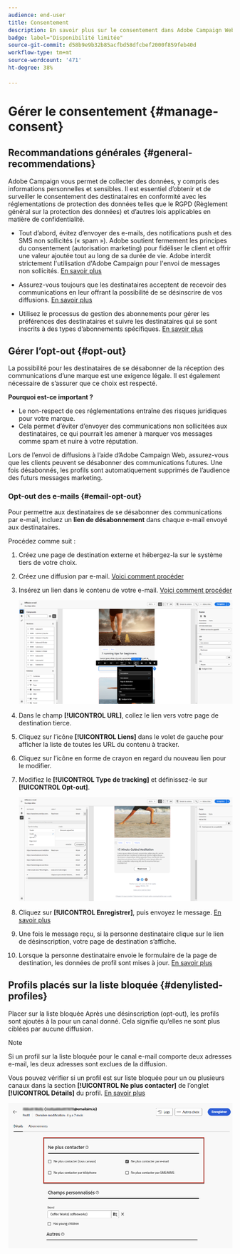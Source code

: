 ```yaml
---
audience: end-user
title: Consentement
description: En savoir plus sur le consentement dans Adobe Campaign Web
badge: label="Disponibilité limitée"
source-git-commit: d58b9e9b32b85acfbd58dfcbef2000f859feb40d
workflow-type: tm+mt
source-wordcount: '471'
ht-degree: 38%

---
```


# Gérer le consentement {#manage-consent}

## Recommandations générales {#general-recommendations}

Adobe Campaign vous permet de collecter des données, y compris des informations personnelles et sensibles. Il est essentiel d’obtenir et de surveiller le consentement des destinataires en conformité avec les réglementations de protection des données telles que le RGPD (Règlement général sur la protection des données) et d’autres lois applicables en matière de confidentialité.

* Tout d’abord, évitez d’envoyer des e-mails, des notifications push et des SMS non sollicités (« spam »). Adobe soutient fermement les principes du consentement (autorisation marketing) pour fidéliser le client et offrir une valeur ajoutée tout au long de sa durée de vie. Adobe interdit strictement l&#39;utilisation d&#39;Adobe Campaign pour l&#39;envoi de messages non sollicités. [En savoir plus](#denylisted-profiles)

* Assurez-vous toujours que les destinataires acceptent de recevoir des communications en leur offrant la possibilité de se désinscrire de vos diffusions<!-- and keep honoring opt-out requests as quickly as possible-->. [En savoir plus](#opt-out)

* Utilisez le processus de gestion des abonnements pour gérer les préférences des destinataires et suivre les destinataires qui se sont inscrits à des types d’abonnements spécifiques. [En savoir plus](../../delivery/using/about-services-and-subscriptions.md)

## Gérer l’opt-out {#opt-out}

La possibilité pour les destinataires de se désabonner de la réception des communications d’une marque est une exigence légale. Il est également nécessaire de s’assurer que ce choix est respecté. <!--Learn more about the applicable legislation in the [Adobe Campaign Classic v7 documentation](https://experienceleague.adobe.com/docs/campaign-classic/using/getting-started/privacy/privacy-and-recommendations.html?lang=fr#privacy-regulations){target="_blank"}.-->

**Pourquoi est-ce important ?**

* Le non-respect de ces réglementations entraîne des risques juridiques pour votre marque.
* Cela permet d’éviter d’envoyer des communications non sollicitées aux destinataires, ce qui pourrait les amener à marquer vos messages comme spam et nuire à votre réputation.

Lors de l’envoi de diffusions à l’aide d’Adobe Campaign Web, assurez-vous que les clients peuvent se désabonner des communications futures. Une fois désabonnés, les profils sont automatiquement supprimés de l’audience des futurs messages marketing.

### Opt-out des e-mails {#email-opt-out}

Pour permettre aux destinataires de se désabonner des communications par e-mail, incluez un **lien de désabonnement** dans chaque e-mail envoyé aux destinataires.

Procédez comme suit :

1. Créez une page de destination externe et hébergez-la sur le système tiers de votre choix.

1. Créez une diffusion par e-mail. [Voici comment procéder](../email/create-email.md)

1. Insérez un lien dans le contenu de votre e-mail. [Voici comment procéder](../email/message-tracking.md#insert-links)

   ![Insérer un lien dans le contenu de l’e-mail](../email/assets/message-tracking-insert-link.png)

1. Dans le champ **[!UICONTROL URL]**, collez le lien vers votre page de destination tierce.

1. Cliquez sur l’icône **[!UICONTROL Liens]** dans le volet de gauche pour afficher la liste de toutes les URL du contenu à tracker.

1. Cliquez sur l’icône en forme de crayon en regard du nouveau lien pour le modifier.

1. Modifiez le **[!UICONTROL Type de tracking]** et définissez-le sur **[!UICONTROL Opt-out]**.

   ![Modifier le type de tracking pour le processus d’opt-out](../email/assets/message-tracking-edit-a-link.png)

1. Cliquez sur **[!UICONTROL Enregistrer]**, puis envoyez le message. [En savoir plus](../monitor/prepare-send.md)

1. Une fois le message reçu, si la personne destinataire clique sur le lien de désinscription, votre page de destination s’affiche.

1. Lorsque la personne destinataire envoie le formulaire de la page de destination, les données de profil sont mises à jour. [En savoir plus](#denylisted-profiles)

<!--Any other option available such as one-click opt-out link or List-Unsubscribe (to include an unsubscribe link in the email header) to enable opt-out in a delivery?-->

## Profils placés sur la liste bloquée {#denylisted-profiles}

Placer sur la liste bloquée Après une désinscription (opt-out), les profils sont ajoutés à la **&#x200B;**&#x200B;pour un canal donné. Cela signifie qu’elles ne sont plus ciblées par aucune diffusion.

>[!NOTE]
>
>Si un profil sur la liste bloquée pour le canal e-mail comporte deux adresses e-mail, les deux adresses sont exclues de la diffusion.

Vous pouvez vérifier si un profil est sur liste bloquée pour un ou plusieurs canaux dans la section **[!UICONTROL Ne plus contacter]** de l’onglet **[!UICONTROL Détails]** du profil. [En savoir plus](../audience/about-recipients.md#access)

![Vérifier le statut de la liste bloquée dans les détails du profil](assets/profile-no-longer-contact.png)

<!--Denylisted status on quarantine list

Additionally, when recipients report your message as spam, or reply to an SMS message with a keyword such as "STOP", their address or phone number is quarantined with the **[!UICONTROL Denylisted]** status. Their profile is updated accordingly.

QUESTION: When a user marks an email as spam, is the profile's No longer contact section also updated? Apparently no (not the same = quarantine vs denylist)

>[!NOTE]
>
>The **[!UICONTROL Denylisted]** status refers to the address only, the profile is not on the denylist, so that the user continues receiving SMS messages and push notifications.

Learn more about Feedback loops in the [Delivery Best Practices Guide](https://experienceleague.adobe.com/docs/deliverability-learn/deliverability-best-practice-guide/transition-process/infrastructure.html?lang=fr#feedback-loops){target="_blank"}.

Learn more about quarantine in the [Campaign v8 (client console) documentation](https://experienceleague.adobe.com/docs/campaign/campaign-v8/send/failures/quarantines.html?lang=fr#non-deliverable-bounces){target="_blank"}.-->